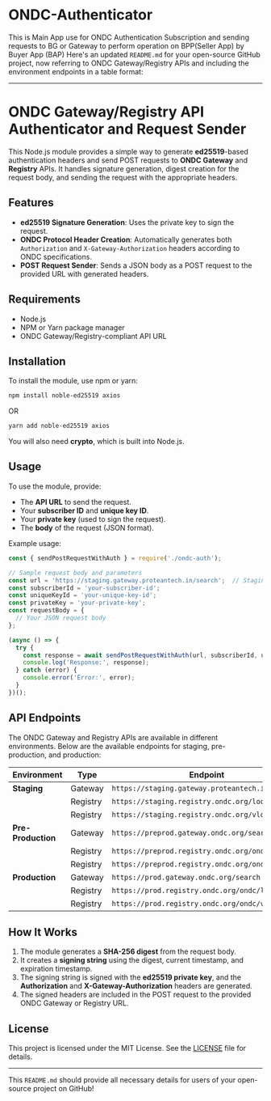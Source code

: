 # ONDC-Authenticator
This is Main App use for ONDC Authentication Subscription and sending requests to BG or Gateway to perform operation on BPP(Seller App) by Buyer App (BAP)
Here's an updated `README.md` for your open-source GitHub project, now referring to ONDC Gateway/Registry APIs and including the environment endpoints in a table format:

---

# ONDC Gateway/Registry API Authenticator and Request Sender

This Node.js module provides a simple way to generate **ed25519**-based authentication headers and send POST requests to **ONDC Gateway** and **Registry** APIs. It handles signature generation, digest creation for the request body, and sending the request with the appropriate headers.

## Features
- **ed25519 Signature Generation**: Uses the private key to sign the request.
- **ONDC Protocol Header Creation**: Automatically generates both `Authorization` and `X-Gateway-Authorization` headers according to ONDC specifications.
- **POST Request Sender**: Sends a JSON body as a POST request to the provided URL with generated headers.

## Requirements
- Node.js
- NPM or Yarn package manager
- ONDC Gateway/Registry-compliant API URL

## Installation

To install the module, use npm or yarn:

```bash
npm install noble-ed25519 axios
```

OR

```bash
yarn add noble-ed25519 axios
```

You will also need **crypto**, which is built into Node.js.

## Usage

To use the module, provide:
- The **API URL** to send the request.
- Your **subscriber ID** and **unique key ID**.
- Your **private key** (used to sign the request).
- The **body** of the request (JSON format).

Example usage:

```javascript
const { sendPostRequestWithAuth } = require('./ondc-auth');

// Sample request body and parameters
const url = 'https://staging.gateway.proteantech.in/search';  // Staging environment
const subscriberId = 'your-subscriber-id';
const uniqueKeyId = 'your-unique-key-id';
const privateKey = 'your-private-key';
const requestBody = {
  // Your JSON request body
};

(async () => {
  try {
    const response = await sendPostRequestWithAuth(url, subscriberId, uniqueKeyId, privateKey, requestBody);
    console.log('Response:', response);
  } catch (error) {
    console.error('Error:', error);
  }
})();
```

## API Endpoints

The ONDC Gateway and Registry APIs are available in different environments. Below are the available endpoints for staging, pre-production, and production:

| Environment      | Type      | Endpoint                                      |
|------------------|-----------|----------------------------------------------|
| **Staging**      | Gateway   | `https://staging.gateway.proteantech.in/search` |
|                  | Registry  | `https://staging.registry.ondc.org/lookup`     |
|                  | Registry  | `https://staging.registry.ondc.org/vlookup`    |
| **Pre-Production**| Gateway   | `https://preprod.gateway.ondc.org/search`      |
|                  | Registry  | `https://preprod.registry.ondc.org/ondc/lookup` |
|                  | Registry  | `https://preprod.registry.ondc.org/ondc/vlookup`|
| **Production**   | Gateway   | `https://prod.gateway.ondc.org/search`         |
|                  | Registry  | `https://prod.registry.ondc.org/ondc/lookup`   |
|                  | Registry  | `https://prod.registry.ondc.org/ondc/vlookup`  |

## How It Works

1. The module generates a **SHA-256 digest** from the request body.
2. It creates a **signing string** using the digest, current timestamp, and expiration timestamp.
3. The signing string is signed with the **ed25519 private key**, and the **Authorization** and **X-Gateway-Authorization** headers are generated.
4. The signed headers are included in the POST request to the provided ONDC Gateway or Registry URL.

## License

This project is licensed under the MIT License. See the [LICENSE](LICENSE) file for details.

---

This `README.md` should provide all necessary details for users of your open-source project on GitHub!

